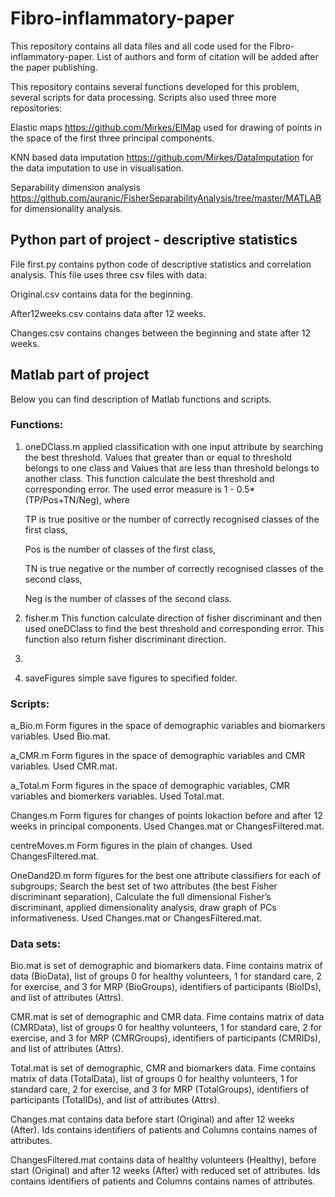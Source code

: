 # Fibro-inflammatory-paper
This repository contains all data files and all code used for the Fibro-inflammatory-paper. List of authors and form of citation will be added after the paper publishing.

This repository contains several functions developed for this problem, several scripts for data processing. Scripts also used three more repositories:

Elastic maps https://github.com/Mirkes/ElMap used for drawing of points in the space of the first three principal components.

KNN based data imputation https://github.com/Mirkes/DataImputation for the data imputation to use in visualisation.

Separability dimension analysis https://github.com/auranic/FisherSeparabilityAnalysis/tree/master/MATLAB for dimensionality analysis.

## Python part of project - descriptive statistics
File first.py contains python code of descriptive statistics and correlation analysis. This file uses three csv files with data:

Original.csv contains data for the beginning.

After12weeks.csv contains data after 12 weeks.

Changes.csv contains changes between the beginning and state after 12 weeks.

## Matlab part of project
Below you can find description of Matlab functions and scripts.

### Functions:
1. oneDClass.m applied classification with one input attribute by searching the best threshold. Values that greater than or equal to threshold belongs to one class and Values that are less than threshold belongs to another class. This function calculate the best threshold and corresponding error. The used error measure is 1 - 0.5*(TP/Pos+TN/Neg), where 

	TP is true positive or the number of correctly recognised classes of the first class, 
	
	Pos is the number of classes of the first class,
	
	TN is true negative or the number of correctly recognised classes of the second class, 
	
	Neg is the number of classes of the second class. 
	
2. fisher.m This function calculate direction of fisher discriminant and then used oneDClass to find the best threshold and corresponding error. This function also return fisher discriminant direction.
3. 
4. saveFigures simple save figures to specified folder.

### Scripts:
a_Bio.m Form figures in the space of demographic variables and biomarkers variables. Used Bio.mat.

a_CMR.m Form figures in the space of demographic variables and CMR variables. Used CMR.mat.

a_Total.m Form figures in the space of demographic variables, CMR variables and biomerkers variables. Used Total.mat.

Changes.m Form figures for changes of points lokaction before and after 12 weeks in principal components. Used Changes.mat or ChangesFiltered.mat.

centreMoves.m Form figures in the plain of changes. Used ChangesFiltered.mat.

OneDand2D.m form figures for the best one attribute classifiers for each of subgroups; Search the best set of two attributes (the best Fisher discriminant separation), Calculate the full dimensional Fisher’s discriminant, applied dimensionality analysis, draw graph of PCs informativeness. Used Changes.mat or ChangesFiltered.mat.

### Data sets:
Bio.mat is set of demographic and biomarkers data. Fime contains matrix of data (BioData), list of groups 0 for healthy volunteers, 1 for standard care, 2 for exercise, and 3 for MRP (BioGroups), identifiers of participants (BioIDs), and list of attributes (Attrs). 

CMR.mat is set of demographic and CMR data. Fime contains matrix of data (CMRData), list of groups 0 for healthy volunteers, 1 for standard care, 2 for exercise, and 3 for MRP (CMRGroups), identifiers of participants (CMRIDs), and list of attributes (Attrs). 

Total.mat is set of demographic, CMR and biomarkers data. Fime contains matrix of data (TotalData), list of groups 0 for healthy volunteers, 1 for standard care, 2 for exercise, and 3 for MRP (TotalGroups), identifiers of participants (TotalIDs), and list of attributes (Attrs). 

Changes.mat contains data before start (Original) and after 12 weeks (After). Ids contains identifiers of patients and Columns contains names of attributes.

ChangesFiltered.mat contains data of healthy volunteers (Healthy), before start (Original) and after 12 weeks (After) with reduced set of attributes. Ids contains identifiers of patients and Columns contains names of attributes.

